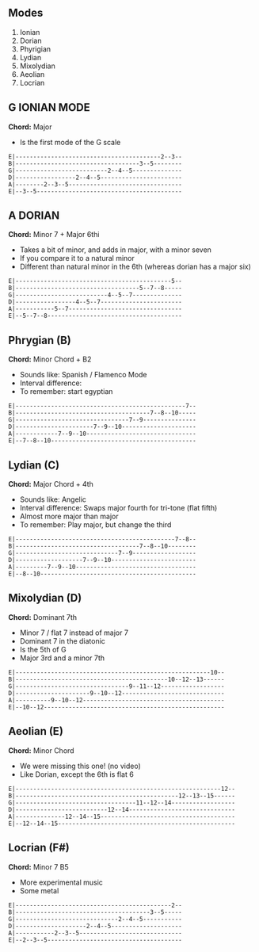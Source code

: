 
## Modes

1. Ionian
1. Dorian
1. Phyrigian
1. Lydian
1. Mixolydian
1. Aeolian
1. Locrian

## G IONIAN MODE

**Chord:** Major

- Is the first mode of the G scale

```
E|-----------------------------------------2--3--
B|-----------------------------------3--5--------
G|--------------------------2--4--5--------------
D|-----------------2--4--5-----------------------
A|--------2--3--5--------------------------------
E|--3--5-----------------------------------------
```

## A DORIAN

**Chord:** Minor 7 + Major 6thi

- Takes a bit of minor, and adds in major, with a minor seven
- If you compare it to a natural minor
- Different than natural minor in the 6th (whereas dorian has a major six)

```
E|--------------------------------------------5--
B|-----------------------------------5--7--8-----
G|--------------------------4--5--7--------------
D|-----------------4--5--7-----------------------
A|-----------5--7--------------------------------
E|--5--7--8--------------------------------------
```

## Phrygian (B)

**Chord:** Minor Chord + B2

- Sounds like: Spanish / Flamenco Mode
- Interval difference:
- To remember: start egyptian

```
E|------------------------------------------------7--
B|--------------------------------------7--8--10-----
G|--------------------------------7--9---------------
D|----------------------7--9--10---------------------
A|------------7--9--10-------------------------------
E|--7--8--10-----------------------------------------
```

## Lydian (C)

**Chord:** Major Chord + 4th

- Sounds like: Angelic
- Interval difference: Swaps major fourth for tri-tone (flat fifth)
- Almost more major than major
- To remember: Play major, but change the third

```
E|---------------------------------------------7--8--
B|-----------------------------------7--8--10--------
G|-----------------------------7--9------------------
D|-------------------7--9--10------------------------
A|---------7--9--10----------------------------------
E|--8--10--------------------------------------------
```

## Mixolydian (D)

**Chord:** Dominant 7th

- Minor 7 / flat 7 instead of major 7
- Dominant 7 in the diatonic
- Is the 5th of G
- Major 3rd and a minor 7th

```
E|-------------------------------------------------------10--
B|-------------------------------------------10--12--13------
G|--------------------------------9--11--12------------------
D|---------------------9--10--12-----------------------------
A|----------9--10--12----------------------------------------
E|--10--12---------------------------------------------------
```

## Aeolian (E)

**Chord:** Minor Chord

- We were missing this one! (no video)
- Like Dorian, except the 6th is flat 6

```
E|----------------------------------------------------------12--
B|----------------------------------------------12--13--15------
G|----------------------------------11--12--14------------------
D|--------------------------12--14------------------------------
A|--------------12--14--15--------------------------------------
E|--12--14--15--------------------------------------------------
```

## Locrian (F#)

**Chord:** Minor 7 B5

- More experimental music
- Some metal

```
E|--------------------------------------------2--
B|--------------------------------------3--5-----
G|-----------------------------2--4--5-----------
D|--------------------2--4--5--------------------
A|-----------2--3--5-----------------------------
E|--2--3--5--------------------------------------
```
